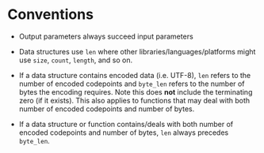 # Conventions

- Output parameters always succeed input parameters

- Data structures use `len` where other libraries/languages/platforms might use
  `size`, `count`, `length`, and so on.

- If a data structure contains encoded data (i.e. UTF-8), `len` refers to the
  number of encoded codepoints and `byte_len` refers to the number of bytes the
  encoding requires.  Note this does **not** include the terminating zero (if
  it exists).  This also applies to functions that may deal with both number of
  encoded codepoints and number of bytes.

- If a data structure or function contains/deals with both number of encoded
  codepoints and number of bytes, `len` always precedes `byte_len`.
